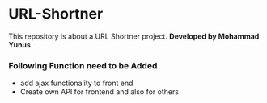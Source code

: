 # URL-Shortner
This repository is about a URL Shortner project. **Developed by Mohammad Yunus**

### Following Function need to be Added
* add ajax functionality to front end
* Create own API for frontend and also for others
